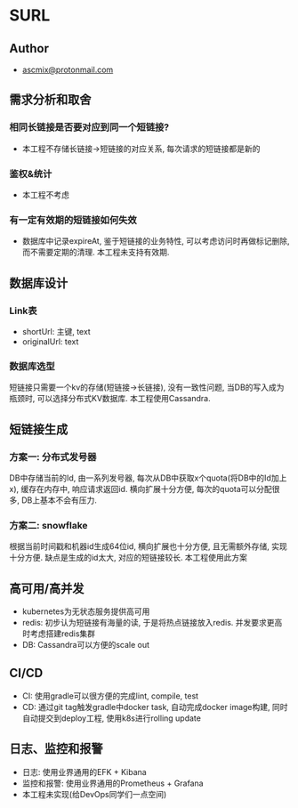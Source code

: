 # SURL

## Author

* ascmix@protonmail.com

## 需求分析和取舍

### 相同长链接是否要对应到同一个短链接?

* 本工程不存储长链接->短链接的对应关系, 每次请求的短链接都是新的

### 鉴权&统计

* 本工程不考虑

### 有一定有效期的短链接如何失效

* 数据库中记录expireAt, 鉴于短链接的业务特性, 可以考虑访问时再做标记删除, 而不需要定期的清理. 本工程未支持有效期.

## 数据库设计

### Link表

* shortUrl: 主键, text
* originalUrl: text

### 数据库选型

短链接只需要一个kv的存储(短链接->长链接), 没有一致性问题, 当DB的写入成为瓶颈时, 可以选择分布式KV数据库. 本工程使用Cassandra.

## 短链接生成

### 方案一: 分布式发号器

DB中存储当前的Id, 由一系列发号器, 每次从DB中获取x个quota(将DB中的Id加上x), 缓存在内存中, 响应请求返回id. 横向扩展十分方便, 每次的quota可以分配很多, DB上基本不会有压力.

### 方案二: snowflake

根据当前时间戳和机器id生成64位id, 横向扩展也十分方便, 且无需额外存储, 实现十分方便. 缺点是生成的id太大, 对应的短链接较长. 本工程使用此方案

## 高可用/高并发

* kubernetes为无状态服务提供高可用
* redis: 初步认为短链接有海量的读, 于是将热点链接放入redis. 并发要求更高时考虑搭建redis集群
* DB: Cassandra可以方便的scale out

## CI/CD

* CI: 使用gradle可以很方便的完成lint, compile, test
* CD: 通过git tag触发gradle中docker task, 自动完成docker image构建, 同时自动提交到deploy工程, 使用k8s进行rolling update

## 日志、监控和报警

* 日志: 使用业界通用的EFK + Kibana
* 监控和报警: 使用业界通用的Prometheus + Grafana
* 本工程未实现(给DevOps同学们一点空间)